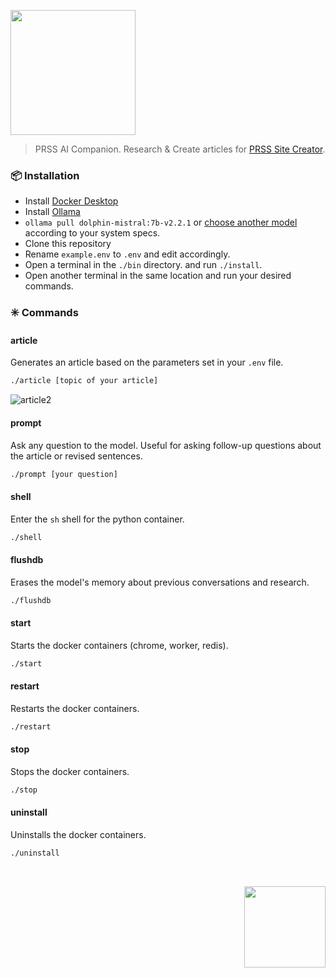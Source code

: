 <p>
  <img src="https://github.com/prss-io/prssai/assets/25509135/e2eca5d6-27c3-4c72-9e50-d1843e8e909a" width="200" />
  <blockquote>PRSS AI Companion. Research & Create articles for <a href="https://github.com/hodgef/PRSS">PRSS Site Creator</a>.</blockquote>

  ### 📦 Installation
  - Install [Docker Desktop](https://www.docker.com/products/docker-desktop/)
  - Install [Ollama](https://github.com/ollama/ollama)
  - `ollama pull dolphin-mistral:7b-v2.2.1` or [choose another model](https://ollama.com/) according to your system specs.
  - Clone this repository
  - Rename `example.env` to `.env` and edit accordingly.
  - Open a terminal in the `./bin` directory. and run `./install`.
  - Open another terminal in the same location and run your desired commands.

  ### ✳️ Commands

  #### article
  Generates an article based on the parameters set in your `.env` file.
  ```bash
  ./article [topic of your article]
  ```
  ![article2](https://github.com/prss-io/prssai/assets/25509135/38068568-1cda-481b-8ecb-35d1c98e43e4)

  #### prompt
  Ask any question to the model. Useful for asking follow-up questions about the article or revised sentences.
  ```bash
  ./prompt [your question]
  ```

  #### shell
  Enter the `sh` shell for the python container.
  ```bash
  ./shell
  ```

  #### flushdb
  Erases the model's memory about previous conversations and research.
  ```bash
  ./flushdb
  ```

  #### start
  Starts the docker containers (chrome, worker, redis).
  ```bash
  ./start
  ```

  #### restart
  Restarts the docker containers.
  ```bash
  ./restart
  ```

  #### stop
  Stops the docker containers.
  ```bash
  ./stop
  ```

  #### uninstall
  Uninstalls the docker containers.
  ```bash
  ./uninstall
  ```
</p>

<div align="right">
  <br />
  <p><a href="https://prss.io"><img src="https://github.com/prss-io/prssai/assets/25509135/a0f1a975-50a0-4d2f-962c-3d5b462fe091" width="130" /></a></p>
</div>

